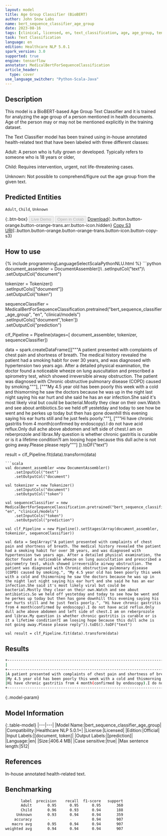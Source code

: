 ```yaml
---
layout: model
title: Age Group Classifier (BioBERT)
author: John Snow Labs
name: bert_sequence_classifier_age_group
date: 2023-08-16
tags: [clinical, licensed, en, text_classification, age, age_group, tensorflow]
task: Text Classification
language: en
edition: Healthcare NLP 5.0.1
spark_version: 3.0
supported: true
engine: tensorflow
annotator: MedicalBertForSequenceClassification
article_header:
  type: cover
use_language_switcher: "Python-Scala-Java"
---
```


## Description

This model is a BioBERT-based Age Group Text Classifier and it is trained for analyzing the age group of a person mentioned in health documents. Age of the person may or may not be mentioned explicitly in the training dataset.

The Text Classifier model has been trained using in-house annotated health-related text that have been labeled with three different classes:

Adult: A person who is fully grown or developed. Typically refers to someone who is 18 years or older,

Child: Requires intervention, urgent, not life-threatening cases.

Unknown: Not possible to comprehend/figure out the age group from the given text.

## Predicted Entities

`Adult`, `Child`, `Unknown`

{:.btn-box}
<button class="button button-orange" disabled>Live Demo</button>
<button class="button button-orange" disabled>Open in Colab</button>
[Download](https://s3.amazonaws.com/auxdata.johnsnowlabs.com/clinical/models/bert_sequence_classifier_age_group_en_5.0.1_3.0_1692191540781.zip){:.button.button-orange.button-orange-trans.arr.button-icon.hidden}
[Copy S3 URI](s3://auxdata.johnsnowlabs.com/clinical/models/bert_sequence_classifier_age_group_en_5.0.1_3.0_1692191540781.zip){:.button.button-orange.button-orange-trans.button-icon.button-copy-s3}

## How to use



<div class="tabs-box" markdown="1">
{% include programmingLanguageSelectScalaPythonNLU.html %}
```python
document_assembler = DocumentAssembler()\
    .setInputCol("text")\
    .setOutputCol("document")

tokenizer = Tokenizer() \
    .setInputCols(["document"]) \
    .setOutputCol("token")

sequenceClassifier = MedicalBertForSequenceClassification.pretrained("bert_sequence_classifier_age_group", "en", "clinical/models")\
    .setInputCols(["document",'token'])\
    .setOutputCol("prediction")

clf_Pipeline = Pipeline(stages=[
    document_assembler,
    tokenizer,
    sequenceClassifier])

data = spark.createDataFrame([["""A patient presented with complaints of chest pain and shortness of breath. The medical history revealed the patient had a smoking habit for over 30 years, and was diagnosed with hypertension two years ago. After a detailed physical examination, the doctor found a noticeable wheeze on lung auscultation and prescribed a spirometry test, which showed irreversible airway obstruction. The patient was diagnosed with Chronic obstructive pulmonary disease (COPD) caused by smoking."""],
 ["""My 4.5 year old has been poorly this week with a cold and thismorning he saw the doctors because he was up in the night last night saying his ear hurt and she said he has an ear infection.She said it's most likely viral but could be bacterial.Mostly they clear on their own.Watch and see about antibiotics.So we held off yestetday and today to see how be went and he perkes up today but then has gone downhill this evening saying his ear hurts still and he just feels poorly."""],
 ["""Hi have chronic gastritis from 4 month(confirmed by endoscopy).I do not have acid reflux.Only dull ache above abdomen and left side of chest.I am on reberprozole and librax.My question is whether chronic gastritis is curable or is it a lifetime condition?I am loosing hope because this dull ache is not going away.Please please reply"""]
 ]).toDF("text")

result = clf_Pipeline.fit(data).transform(data)
```
```scala
val document_assembler =new DocumentAssembler()
    .setInputCol("text")
    .setOutputCol("document")

val tokenizer = new Tokenizer()
    .setInputCols("document")
    .setOutputCol("token")

val sequenceClassifier = new MedicalBertForSequenceClassification.pretrained("bert_sequence_classifier_age_group", "en", "clinical/models")
    .setInputCols("token")
    .setOutputCol("prediction")

val clf_Pipeline = new Pipeline().setStages(Array(document_assembler, tokenizer, sequenceClassifier))

val data = Seq(Array("A patient presented with complaints of chest pain and shortness of breath. The medical history revealed the patient had a smoking habit for over 30 years, and was diagnosed with hypertension two years ago. After a detailed physical examination, the doctor found a noticeable wheeze on lung auscultation and prescribed a spirometry test, which showed irreversible airway obstruction. The patient was diagnosed with Chronic obstructive pulmonary disease (COPD) caused by smoking.", "My 4.5 year old has been poorly this week with a cold and thismorning he saw the doctors because he was up in the night last night saying his ear hurt and she said he has an ear infection.She said it's most likely viral but could be bacterial.Mostly they clear on their own.Watch and see about antibiotics.So we held off yestetday and today to see how be went and he perkes up today but then has gone downhill this evening saying his ear hurts still and he just feels poorly.", "Hi have chronic gastritis from 4 month(confirmed by endoscopy).I do not have acid reflux.Only dull ache above abdomen and left side of chest.I am on reberprozole and librax.My question is whether chronic gastritis is curable or is it a lifetime condition?I am loosing hope because this dull ache is not going away.Please please reply")).toDS().toDF("text")

val result = clf_Pipeline.fit(data).transform(data)
```
</div>

## Results

```bash
+------------------------------------------------------------------------------------------------------------------------------------------------------+---------+
|                                                                                                                                                  text|   result|
+------------------------------------------------------------------------------------------------------------------------------------------------------+---------+
|A patient presented with complaints of chest pain and shortness of breath. The medical history revealed the patient had a smoking habit for over 30...|  [Adult]|
|My 4.5 year old has been poorly this week with a cold and thismorning he saw the doctors because he was up in the night last night saying his ear h...|  [Child]|
|Hi have chronic gastritis from 4 month(confirmed by endoscopy).I do not have acid reflux.Only dull ache above abdomen and left side of chest.I am o...|[Unknown]|
+------------------------------------------------------------------------------------------------------------------------------------------------------+---------+
```

{:.model-param}
## Model Information

{:.table-model}
|---|---|
|Model Name:|bert_sequence_classifier_age_group|
|Compatibility:|Healthcare NLP 5.0.1+|
|License:|Licensed|
|Edition:|Official|
|Input Labels:|[document, token]|
|Output Labels:|[prediction]|
|Language:|en|
|Size:|406.4 MB|
|Case sensitive:|true|
|Max sentence length:|512|

## References

In-house annotated health-related text.

## Benchmarking

```bash
       label  precision    recall  f1-score   support
       Adult       0.95      0.95      0.95       360
       Child       0.96      0.93      0.94       188
     Unknown       0.93      0.94      0.94       359
    accuracy       -         -         0.94       907
   macro avg       0.95      0.94      0.94       907
weighted avg       0.94      0.94      0.94       907
```
